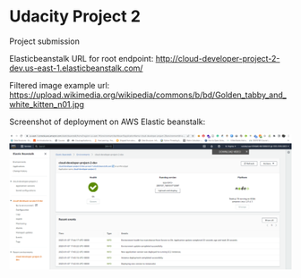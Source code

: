 # Udacity Project 2

Project submission

Elasticbeanstalk URL for root endpoint: http://cloud-developer-project-2-dev.us-east-1.elasticbeanstalk.com/

Filtered image example url: https://upload.wikimedia.org/wikipedia/commons/b/bd/Golden_tabby_and_white_kitten_n01.jpg

Screenshot of deployment on AWS Elastic beanstalk:

![Deplyment Screenshot](deployment_screenshots/Screenshot-2023-01-07.png?raw=true "Title")